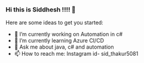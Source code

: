 ### Hi this is Siddhesh !!!! 👋

<!--
**sid-thakur47/sid-thakur47** is a ✨ _special_ ✨ repository because its `README.md` (this file) appears on your GitHub profile.
-->
Here are some ideas to get you started:

- 🔭 I’m currently working on Automation in c#
- 🌱 I’m currently learning Azure CI/CD
- 💬 Ask me about java, c# and automation
- 📫 How to reach me: Instagram id- sid_thakur5081
